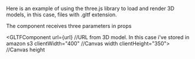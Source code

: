 Here is an example of using the three.js library to load and render 3D models, in this case, files with .gltf extension.

The component receives three parameters in props

<GLTFComponent
  url={url} //URL from 3D model. In this case i've stored in amazon s3
  clientWidth="400" //Canvas width
  clientHeight="350"> //Canvas height
</GLTFComponent>
